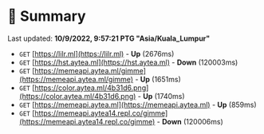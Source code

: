 # 📖 Summary
Last updated: **10/9/2022, 9:57:21 PTG "Asia/Kuala_Lumpur"**

- `GET` [https://lilr.ml](https://lilr.ml) - **Up** (2676ms)
- `GET` [https://hst.aytea.ml](https://hst.aytea.ml) - **Down** (120003ms)
- `GET` [https://memeapi.aytea.ml/gimme](https://memeapi.aytea.ml/gimme) - **Up** (1651ms)
- `GET` [https://color.aytea.ml/4b31d6.png](https://color.aytea.ml/4b31d6.png) - **Up** (1740ms)
- `GET` [https://memeapi.aytea.ml](https://memeapi.aytea.ml) - **Up** (859ms)
- `GET` [https://memeapi.aytea14.repl.co/gimme](https://memeapi.aytea14.repl.co/gimme) - **Down** (120006ms)
